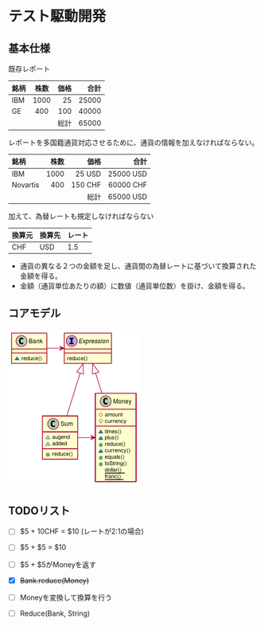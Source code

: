   
  
# テスト駆動開発
  
  
  
## 基本仕様
  
  
  
既存レポート
  
|銘柄|株数|価格|合計|
|:---- |:----:|----:|----:|
|IBM |1000|25  |25000|
|GE  |400 |100 |40000|
|    |    |総計 |65000|
  
レポートを多国籍通貨対応させるために、通貨の情報を加えなければならない。
  
|銘柄       |株数  |価格  |合計  |
|:----     |----:|----:|----:|
|IBM       |1000|25 USD  |25000 USD|
|Novartis  |400 |150 CHF |60000 CHF|
|          |    |総計 |65000 USD|
  
加えて、為替レートも規定しなければならない
  
|換算元|換算先|レート|
|:----|:----|:----|
|CHF|USD|1.5|
  
+ 通貨の異なる２つの金額を足し、通貨間の為替レートに基づいて換算された金額を得る。
+ 金額（通貨単位あたりの額）に数値（通貨単位数）を掛け、金額を得る。
  
## コアモデル
  

![](assets/7c580b1af72c869ebe79e0b497e0cac00.png?0.4712306879406247)  
  
## TODOリスト
  
  
+ [ ] \$5 + 10CHF = \$10 (レートが2:1の場合)
+ [ ] \$5 + \$5 = \$10
+ [ ] \$5 + \$5がMoneyを返す
+ [x] ~~Bank.reduce(Money)~~
+ [ ] Moneyを変換して換算を行う
+ [ ] Reduce(Bank, String)
  